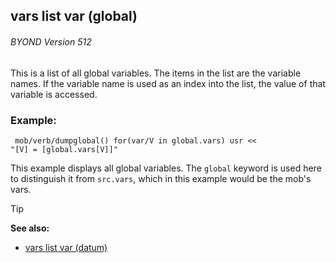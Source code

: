 ## vars list var (global) 
###### BYOND Version 512


This is a list of all global variables. The items in the list
are the variable names. If the variable name is used as an index into
the list, the value of that variable is accessed.
### Example:

``` dm
 mob/verb/dumpglobal() for(var/V in global.vars) usr <<
"[V] = [global.vars[V]]" 
```
 

This example
displays all global variables. The `global` keyword is used here to
distinguish it from `src.vars`, which in this example would be the
mob\'s vars.

> [!TIP] 
> **See also:**
> +   [vars list var (datum)](/ref/datum/var/vars.md) 